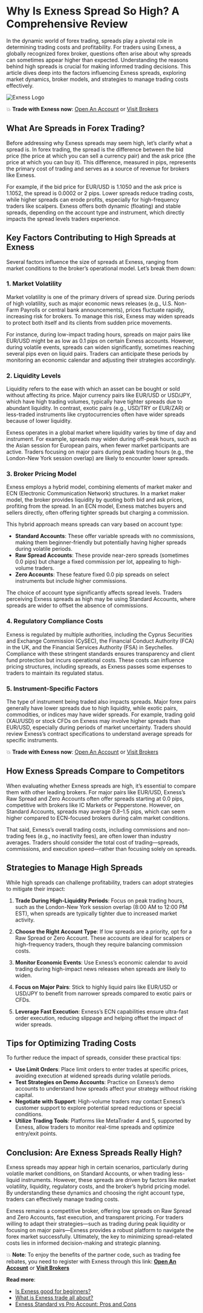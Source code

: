 # Why Is Exness Spread So High? A Comprehensive Review

In the dynamic world of forex trading, spreads play a pivotal role in determining trading costs and profitability. For traders using Exness, a globally recognized forex broker, questions often arise about why spreads can sometimes appear higher than expected. Understanding the reasons behind high spreads is crucial for making informed trading decisions. This article dives deep into the factors influencing Exness spreads, exploring market dynamics, broker models, and strategies to manage trading costs effectively.

![Exness Logo](https://d3dpet1g0ty5ed.cloudfront.net/EN_Spreads_Stable_20pricing_20for_20unstable_20markets_3_33_Google_800x800.jpg)

💥 **Trade with Exness now**: [Open An Account](https://one.exnesstrack.org/boarding/sign-up/a/89rj8di4n7) or [Visit Brokers](https://one.exnesstrack.org/a/89rj8di4n7)

## What Are Spreads in Forex Trading?

Before addressing why Exness spreads may seem high, let’s clarify what a spread is. In forex trading, the spread is the difference between the bid price (the price at which you can sell a currency pair) and the ask price (the price at which you can buy it). This difference, measured in pips, represents the primary cost of trading and serves as a source of revenue for brokers like Exness.

For example, if the bid price for EUR/USD is 1.1050 and the ask price is 1.1052, the spread is 0.0002 or 2 pips. Lower spreads reduce trading costs, while higher spreads can erode profits, especially for high-frequency traders like scalpers. Exness offers both dynamic (floating) and stable spreads, depending on the account type and instrument, which directly impacts the spread levels traders experience.

## Key Factors Contributing to High Spreads at Exness

Several factors influence the size of spreads at Exness, ranging from market conditions to the broker’s operational model. Let’s break them down:

### 1. **Market Volatility**

Market volatility is one of the primary drivers of spread size. During periods of high volatility, such as major economic news releases (e.g., U.S. Non-Farm Payrolls or central bank announcements), prices fluctuate rapidly, increasing risk for brokers. To manage this risk, Exness may widen spreads to protect both itself and its clients from sudden price movements.

For instance, during low-impact trading hours, spreads on major pairs like EUR/USD might be as low as 0.1 pips on certain Exness accounts. However, during volatile events, spreads can widen significantly, sometimes reaching several pips even on liquid pairs. Traders can anticipate these periods by monitoring an economic calendar and adjusting their strategies accordingly.

### 2. **Liquidity Levels**

Liquidity refers to the ease with which an asset can be bought or sold without affecting its price. Major currency pairs like EUR/USD or USD/JPY, which have high trading volumes, typically have tighter spreads due to abundant liquidity. In contrast, exotic pairs (e.g., USD/TRY or EUR/ZAR) or less-traded instruments like cryptocurrencies often have wider spreads because of lower liquidity.

Exness operates in a global market where liquidity varies by time of day and instrument. For example, spreads may widen during off-peak hours, such as the Asian session for European pairs, when fewer market participants are active. Traders focusing on major pairs during peak trading hours (e.g., the London-New York session overlap) are likely to encounter lower spreads.

### 3. **Broker Pricing Model**

Exness employs a hybrid model, combining elements of market maker and ECN (Electronic Communication Network) structures. In a market maker model, the broker provides liquidity by quoting both bid and ask prices, profiting from the spread. In an ECN model, Exness matches buyers and sellers directly, often offering tighter spreads but charging a commission.

This hybrid approach means spreads can vary based on account type:
- **Standard Accounts**: These offer variable spreads with no commissions, making them beginner-friendly but potentially having higher spreads during volatile periods.
- **Raw Spread Accounts**: These provide near-zero spreads (sometimes 0.0 pips) but charge a fixed commission per lot, appealing to high-volume traders.
- **Zero Accounts**: These feature fixed 0.0 pip spreads on select instruments but include higher commissions.

The choice of account type significantly affects spread levels. Traders perceiving Exness spreads as high may be using Standard Accounts, where spreads are wider to offset the absence of commissions.

### 4. **Regulatory Compliance Costs**

Exness is regulated by multiple authorities, including the Cyprus Securities and Exchange Commission (CySEC), the Financial Conduct Authority (FCA) in the UK, and the Financial Services Authority (FSA) in Seychelles. Compliance with these stringent standards ensures transparency and client fund protection but incurs operational costs. These costs can influence pricing structures, including spreads, as Exness passes some expenses to traders to maintain its regulated status.

### 5. **Instrument-Specific Factors**

The type of instrument being traded also impacts spreads. Major forex pairs generally have lower spreads due to high liquidity, while exotic pairs, commodities, or indices may have wider spreads. For example, trading gold (XAU/USD) or stock CFDs on Exness may involve higher spreads than EUR/USD, especially during periods of market uncertainty. Traders should review Exness’s contract specifications to understand average spreads for specific instruments.

💥 **Trade with Exness now**: [Open An Account](https://one.exnesstrack.org/boarding/sign-up/a/89rj8di4n7) or [Visit Brokers](https://one.exnesstrack.org/a/89rj8di4n7)

## How Exness Spreads Compare to Competitors

When evaluating whether Exness spreads are high, it’s essential to compare them with other leading brokers. For major pairs like EUR/USD, Exness’s Raw Spread and Zero Accounts often offer spreads starting at 0.0 pips, competitive with brokers like IC Markets or Pepperstone. However, on Standard Accounts, spreads may average 0.8–1.5 pips, which can seem higher compared to ECN-focused brokers during calm market conditions.

That said, Exness’s overall trading costs, including commissions and non-trading fees (e.g., no inactivity fees), are often lower than industry averages. Traders should consider the total cost of trading—spreads, commissions, and execution speed—rather than focusing solely on spreads.

## Strategies to Manage High Spreads

While high spreads can challenge profitability, traders can adopt strategies to mitigate their impact:

1. **Trade During High-Liquidity Periods**: Focus on peak trading hours, such as the London-New York session overlap (8:00 AM to 12:00 PM EST), when spreads are typically tighter due to increased market activity.

2. **Choose the Right Account Type**: If low spreads are a priority, opt for a Raw Spread or Zero Account. These accounts are ideal for scalpers or high-frequency traders, though they require balancing commission costs.

3. **Monitor Economic Events**: Use Exness’s economic calendar to avoid trading during high-impact news releases when spreads are likely to widen.

4. **Focus on Major Pairs**: Stick to highly liquid pairs like EUR/USD or USD/JPY to benefit from narrower spreads compared to exotic pairs or CFDs.

5. **Leverage Fast Execution**: Exness’s ECN capabilities ensure ultra-fast order execution, reducing slippage and helping offset the impact of wider spreads.

## Tips for Optimizing Trading Costs

To further reduce the impact of spreads, consider these practical tips:
- **Use Limit Orders**: Place limit orders to enter trades at specific prices, avoiding execution at widened spreads during volatile periods.
- **Test Strategies on Demo Accounts**: Practice on Exness’s demo accounts to understand how spreads affect your strategy without risking capital.
- **Negotiate with Support**: High-volume traders may contact Exness’s customer support to explore potential spread reductions or special conditions.
- **Utilize Trading Tools**: Platforms like MetaTrader 4 and 5, supported by Exness, allow traders to monitor real-time spreads and optimize entry/exit points.

## Conclusion: Are Exness Spreads Really High?

Exness spreads may appear high in certain scenarios, particularly during volatile market conditions, on Standard Accounts, or when trading less-liquid instruments. However, these spreads are driven by factors like market volatility, liquidity, regulatory costs, and the broker’s hybrid pricing model. By understanding these dynamics and choosing the right account type, traders can effectively manage trading costs.

Exness remains a competitive broker, offering low spreads on Raw Spread and Zero Accounts, fast execution, and transparent pricing. For traders willing to adapt their strategies—such as trading during peak liquidity or focusing on major pairs—Exness provides a robust platform to navigate the forex market successfully. Ultimately, the key to minimizing spread-related costs lies in informed decision-making and strategic planning.

💥 **Note**: To enjoy the benefits of the partner code, such as trading fee rebates, you need to register with Exness through this link: **[Open An Account](https://one.exnesstrack.org/boarding/sign-up/a/89rj8di4n7)** or **[Visit Brokers](https://one.exnesstrack.org/a/89rj8di4n7)**

**Read more**:
- [Is Exness good for beginners?](https://github.com/MarryMTP/Exness/blob/main/Is%20Exness%20Good%20for%20Beginners%3F%20A%20Comprehensive%20Guide.md)
- [What is Exness trade all about?](https://github.com/MarryMTP/Exness/blob/main/What%20Is%20Exness%20Trade%20All%20About%3F%20A%20Comprehensive%20Review.md)
- [Exness Standard vs Pro Account: Pros and Cons](https://github.com/MarryMTP/Exness/blob/main/Exness%20Standard%20vs%20Pro%20Account%3A%20Pros%20and%20Cons.md)
